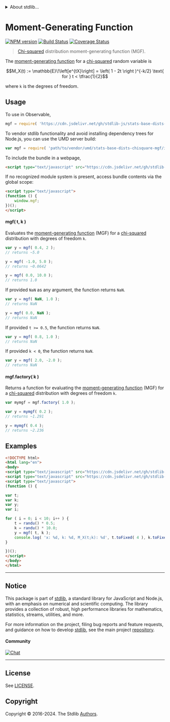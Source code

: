 <!--

@license Apache-2.0

Copyright (c) 2018 The Stdlib Authors.

Licensed under the Apache License, Version 2.0 (the "License");
you may not use this file except in compliance with the License.
You may obtain a copy of the License at

   http://www.apache.org/licenses/LICENSE-2.0

Unless required by applicable law or agreed to in writing, software
distributed under the License is distributed on an "AS IS" BASIS,
WITHOUT WARRANTIES OR CONDITIONS OF ANY KIND, either express or implied.
See the License for the specific language governing permissions and
limitations under the License.

-->


<details>
  <summary>
    About stdlib...
  </summary>
  <p>We believe in a future in which the web is a preferred environment for numerical computation. To help realize this future, we've built stdlib. stdlib is a standard library, with an emphasis on numerical and scientific computation, written in JavaScript (and C) for execution in browsers and in Node.js.</p>
  <p>The library is fully decomposable, being architected in such a way that you can swap out and mix and match APIs and functionality to cater to your exact preferences and use cases.</p>
  <p>When you use stdlib, you can be absolutely certain that you are using the most thorough, rigorous, well-written, studied, documented, tested, measured, and high-quality code out there.</p>
  <p>To join us in bringing numerical computing to the web, get started by checking us out on <a href="https://github.com/stdlib-js/stdlib">GitHub</a>, and please consider <a href="https://opencollective.com/stdlib">financially supporting stdlib</a>. We greatly appreciate your continued support!</p>
</details>

# Moment-Generating Function

[![NPM version][npm-image]][npm-url] [![Build Status][test-image]][test-url] [![Coverage Status][coverage-image]][coverage-url] <!-- [![dependencies][dependencies-image]][dependencies-url] -->

> [Chi-squared][chisquare-distribution] distribution moment-generating function (MGF).

<!-- Section to include introductory text. Make sure to keep an empty line after the intro `section` element and another before the `/section` close. -->

<section class="intro">

The [moment-generating function][mgf] for a [chi-squared][chisquare-distribution] random variable is

<!-- <equation class="equation" label="eq:chisquare_mgf" align="center" raw="M_X(t) := \mathbb{E}\!\left[e^{tX}\right] = \left( 1 - 2t \right )^{-k/2} \text{ for } t < \tfrac{1}{2}" alt="Moment-generating function (MGF) for a chi-squared distribution."> -->

```math
M_X(t) := \mathbb{E}\!\left[e^{tX}\right] = \left( 1 - 2t \right )^{-k/2} \text{ for } t < \tfrac{1}{2}
```

<!-- <div class="equation" align="center" data-raw-text="M_X(t) := \mathbb{E}\!\left[e^{tX}\right] = \left( 1 - 2t \right )^{-k/2} \text{ for } t &lt; \tfrac{1}{2}" data-equation="eq:chisquare_mgf">
    <img src="https://cdn.jsdelivr.net/gh/stdlib-js/stdlib@591cf9d5c3a0cd3c1ceec961e5c49d73a68374cb/lib/node_modules/@stdlib/stats/base/dists/chisquare/mgf/docs/img/equation_chisquare_mgf.svg" alt="Moment-generating function (MGF) for a chi-squared distribution.">
    <br>
</div> -->

<!-- </equation> -->

where `k` is the degrees of freedom.

</section>

<!-- /.intro -->

<!-- Package usage documentation. -->



<section class="usage">

## Usage

To use in Observable,

```javascript
mgf = require( 'https://cdn.jsdelivr.net/gh/stdlib-js/stats-base-dists-chisquare-mgf@v0.2.2-umd/browser.js' )
```

To vendor stdlib functionality and avoid installing dependency trees for Node.js, you can use the UMD server build:

```javascript
var mgf = require( 'path/to/vendor/umd/stats-base-dists-chisquare-mgf/index.js' )
```

To include the bundle in a webpage,

```html
<script type="text/javascript" src="https://cdn.jsdelivr.net/gh/stdlib-js/stats-base-dists-chisquare-mgf@v0.2.2-umd/browser.js"></script>
```

If no recognized module system is present, access bundle contents via the global scope:

```html
<script type="text/javascript">
(function () {
    window.mgf;
})();
</script>
```

#### mgf( t, k )

Evaluates the [moment-generating function][mgf] (MGF) for a [chi-squared][chisquare-distribution] distribution with degrees of freedom `k`.

```javascript
var y = mgf( 0.4, 2 );
// returns ~5.0

y = mgf( -1.0, 5.0 );
// returns ~0.0642

y = mgf( 0.0, 10.0 );
// returns 1.0
```

If provided `NaN` as any argument, the function returns `NaN`.

```javascript
var y = mgf( NaN, 1.0 );
// returns NaN

y = mgf( 0.0, NaN );
// returns NaN
```

If provided `t >= 0.5`, the function returns `NaN`.

```javascript
var y = mgf( 0.8, 1.0 );
// returns NaN
```

If provided `k < 0`, the function returns `NaN`.

```javascript
var y = mgf( 2.0, -2.0 );
// returns NaN
```

#### mgf.factory( k )

Returns a function for evaluating the [moment-generating function][mgf] (MGF) for a [chi-squared][chisquare-distribution] distribution with degrees of freedom `k`.

```javascript
var mymgf = mgf.factory( 1.0 );

var y = mymgf( 0.2 );
// returns ~1.291

y = mymgf( 0.4 );
// returns ~2.236
```

</section>

<!-- /.usage -->

<!-- Package usage notes. Make sure to keep an empty line after the `section` element and another before the `/section` close. -->

<section class="notes">

</section>

<!-- /.notes -->

<!-- Package usage examples. -->

<section class="examples">

## Examples

<!-- eslint no-undef: "error" -->

```html
<!DOCTYPE html>
<html lang="en">
<body>
<script type="text/javascript" src="https://cdn.jsdelivr.net/gh/stdlib-js/random-base-randu@umd/browser.js"></script>
<script type="text/javascript" src="https://cdn.jsdelivr.net/gh/stdlib-js/stats-base-dists-chisquare-mgf@v0.2.2-umd/browser.js"></script>
<script type="text/javascript">
(function () {

var t;
var k;
var y;
var i;

for ( i = 0; i < 10; i++ ) {
    t = randu() * 0.5;
    k = randu() * 10.0;
    y = mgf( t, k );
    console.log( 'x: %d, k: %d, M_X(t;k): %d', t.toFixed( 4 ), k.toFixed( 4 ), y.toFixed( 4 ) );
}

})();
</script>
</body>
</html>
```

</section>

<!-- /.examples -->

<!-- Section to include cited references. If references are included, add a horizontal rule *before* the section. Make sure to keep an empty line after the `section` element and another before the `/section` close. -->

<section class="references">

</section>

<!-- /.references -->

<!-- Section for related `stdlib` packages. Do not manually edit this section, as it is automatically populated. -->

<section class="related">

</section>

<!-- /.related -->

<!-- Section for all links. Make sure to keep an empty line after the `section` element and another before the `/section` close. -->


<section class="main-repo" >

* * *

## Notice

This package is part of [stdlib][stdlib], a standard library for JavaScript and Node.js, with an emphasis on numerical and scientific computing. The library provides a collection of robust, high performance libraries for mathematics, statistics, streams, utilities, and more.

For more information on the project, filing bug reports and feature requests, and guidance on how to develop [stdlib][stdlib], see the main project [repository][stdlib].

#### Community

[![Chat][chat-image]][chat-url]

---

## License

See [LICENSE][stdlib-license].


## Copyright

Copyright &copy; 2016-2024. The Stdlib [Authors][stdlib-authors].

</section>

<!-- /.stdlib -->

<!-- Section for all links. Make sure to keep an empty line after the `section` element and another before the `/section` close. -->

<section class="links">

[npm-image]: http://img.shields.io/npm/v/@stdlib/stats-base-dists-chisquare-mgf.svg
[npm-url]: https://npmjs.org/package/@stdlib/stats-base-dists-chisquare-mgf

[test-image]: https://github.com/stdlib-js/stats-base-dists-chisquare-mgf/actions/workflows/test.yml/badge.svg?branch=v0.2.2
[test-url]: https://github.com/stdlib-js/stats-base-dists-chisquare-mgf/actions/workflows/test.yml?query=branch:v0.2.2

[coverage-image]: https://img.shields.io/codecov/c/github/stdlib-js/stats-base-dists-chisquare-mgf/main.svg
[coverage-url]: https://codecov.io/github/stdlib-js/stats-base-dists-chisquare-mgf?branch=main

<!--

[dependencies-image]: https://img.shields.io/david/stdlib-js/stats-base-dists-chisquare-mgf.svg
[dependencies-url]: https://david-dm.org/stdlib-js/stats-base-dists-chisquare-mgf/main

-->

[chat-image]: https://img.shields.io/gitter/room/stdlib-js/stdlib.svg
[chat-url]: https://app.gitter.im/#/room/#stdlib-js_stdlib:gitter.im

[stdlib]: https://github.com/stdlib-js/stdlib

[stdlib-authors]: https://github.com/stdlib-js/stdlib/graphs/contributors

[umd]: https://github.com/umdjs/umd
[es-module]: https://developer.mozilla.org/en-US/docs/Web/JavaScript/Guide/Modules

[deno-url]: https://github.com/stdlib-js/stats-base-dists-chisquare-mgf/tree/deno
[deno-readme]: https://github.com/stdlib-js/stats-base-dists-chisquare-mgf/blob/deno/README.md
[umd-url]: https://github.com/stdlib-js/stats-base-dists-chisquare-mgf/tree/umd
[umd-readme]: https://github.com/stdlib-js/stats-base-dists-chisquare-mgf/blob/umd/README.md
[esm-url]: https://github.com/stdlib-js/stats-base-dists-chisquare-mgf/tree/esm
[esm-readme]: https://github.com/stdlib-js/stats-base-dists-chisquare-mgf/blob/esm/README.md
[branches-url]: https://github.com/stdlib-js/stats-base-dists-chisquare-mgf/blob/main/branches.md

[stdlib-license]: https://raw.githubusercontent.com/stdlib-js/stats-base-dists-chisquare-mgf/main/LICENSE

[chisquare-distribution]: https://en.wikipedia.org/wiki/Chi-squared_distribution

[mgf]: https://en.wikipedia.org/wiki/Moment-generating_function

</section>

<!-- /.links -->
